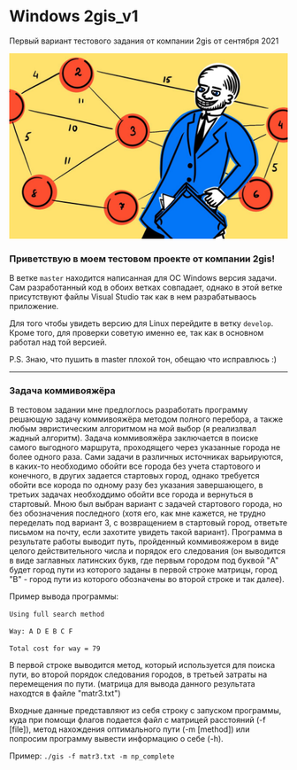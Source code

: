 # Windows 2gis_v1
Первый вариант тестового задания от компании 2gis от сентября 2021

![Картинку взял из журнала "Код" от Яндекса](./2gis_v1/images/img.jpeg)

### Приветствую в моем тестовом проекте от компании 2gis!

В ветке `master` находится написанная для ОС Windows версия задачи. Сам разработанный код в обоих ветках совпадает, однако в этой ветке присутствуют файлы Visual Studio так как в нем разрабатываось приложение.

Для того чтобы увидеть версию для Linux перейдите в ветку `develop`. Кроме того, для проверки советую именно ее, так как в основном работал над той версией.

P.S. Знаю, что пушить в master плохой тон, обещаю что исправлюсь :)

---

### Задача коммивояжёра
В тестовом задании мне предлоглось разработать программу решающую задачу коммивояжёра методом полного перебора, а также любым эвристическим алгоритмом на мой выбор (я реализлвал жадный алгоритм). Задача коммивояжёра заключается в поиске самого выгодного маршрута, проходящего через указанные города не более одного раза. Сами задачи в различных источниках варьируются, в каких-то необходимо обойти все города без учета стартового и конечного, в других задается стартовых город, однако требуется обойти все корода по одному разу без указания завершающего, в третьих задачах необходдимо обойти все города и вернуться в стартовый. Мною был выбран вариант с задачей стартового города, но без обозначения последного (хотя его, как мне кажется, не трудно переделать под вариант 3, с возвращением в стартовый город, ответьте письмом на почту, если захотите увидеть такой вариант). Программа в результате работы выводит путь, пройденный коммивояжером в виде целого действительного числа и порядок его следования (он выводится в виде заглавных латинских букв, где первым городом под буквой "A" будет город пути из которого заданы в первой строке матрицы, город "B" - город пути из которого обозначены во второй строке и так далее).

Пример вывода программы:

`Using full search method`

`Way: A D E B C F `

`Total cost for way = 79`

В первой строке выводится метод, который используется для поиска пути, во второй порядок следования городов, в третьей затраты на перемещения по пути. (матрица для вывода данного результата находтся в файле "matr3.txt")

Входные данные представляют из себя строку с запуском программы, куда при помощи флагов подается файл с матрицей расстояний (-f [file]), метод нахождения оптимального пути (-m [method]) или попросим программу вывести информацию о себе (-h).

Пример: `./gis -f matr3.txt -m np_complete`

